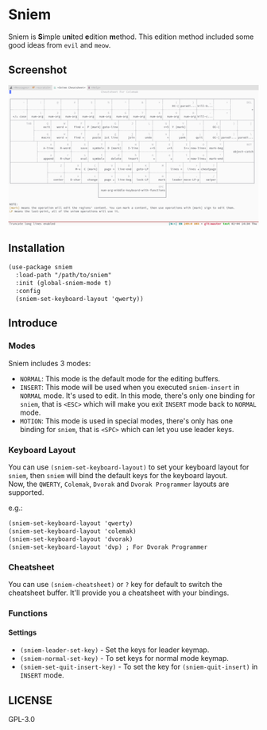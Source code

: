 # Sniem

Sniem is **S**imple u**ni**ted **e**dition **m**ethod. This edition method included some good ideas from `evil` and `meow`.  

## Screenshot

![](./screenshot.png)

## Installation

```emacs-lisp
(use-package sniem
  :load-path "/path/to/sniem"
  :init (global-sniem-mode t)
  :config
  (sniem-set-keyboard-layout 'qwerty))
```

## Introduce

### Modes

Sniem includes 3 modes:

- `NORMAL`: This mode is the default mode for the editing buffers.
- `INSERT`: This mode will be used when you executed `sniem-insert` in `NORMAL` mode. It's used to edit. In this mode, there's only one binding for `sniem`, that is `<ESC>` which will make you exit `INSERT` mode back to `NORMAL` mode.
- `MOTION`: This mode is used in special modes, there's only has one binding for `sniem`, that is `<SPC>` which can let you use leader keys.

### Keyboard Layout

You can use `(sniem-set-keyboard-layout)` to set your keyboard layout for `sniem`, then `sniem` will bind the default keys for the keyboard layout.  
Now, the `QWERTY`, `Colemak`, `Dvorak` and `Dvorak Programmer` layouts are supported.

e.g.:
```emacs-lisp
(sniem-set-keyboard-layout 'qwerty)
(sniem-set-keyboard-layout 'colemak)
(sniem-set-keyboard-layout 'dvorak)
(sniem-set-keyboard-layout 'dvp) ; For Dvorak Programmer
```
### Cheatsheet

You can use `(sniem-cheatsheet)` or `?` key for default to switch the cheatsheet buffer. It'll provide you a cheatsheet with your bindings.

### Functions

#### Settings

- `(sniem-leader-set-key)` - Set the keys for leader keymap.
- `(sniem-normal-set-key)` - To set keys for normal mode keymap.
- `(sniem-set-quit-insert-key)` - To set the key for `(sniem-quit-insert)` in `INSERT` mode.

## LICENSE
GPL-3.0
